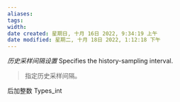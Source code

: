 ```yaml
---
aliases: 
tags: 
width:
date created: 星期日, 十月 16日 2022, 9:34:19 上午
date modified: 星期二, 十月 18日 2022, 1:12:18 下午
---
```

*历史采样间隔设置*
Specifies the history-sampling interval.
>指定历史采样间隔。

后加整数  Types_int
